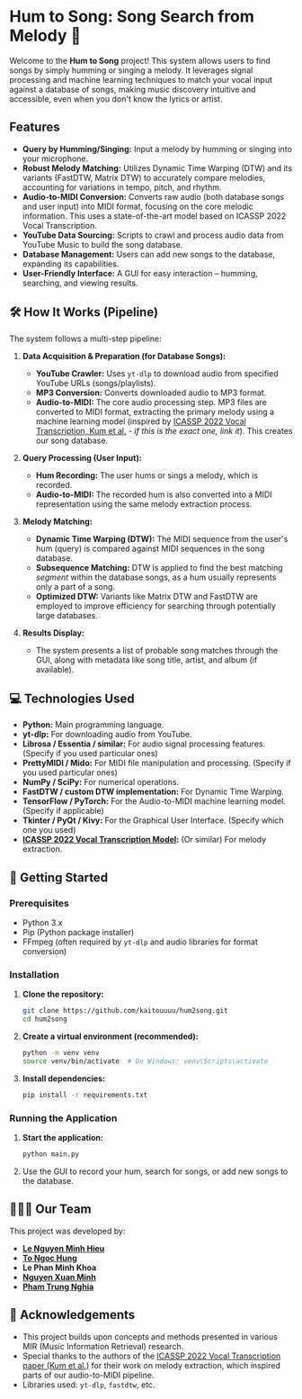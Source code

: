 # Hum to Song: Song Search from Melody 🎤

Welcome to the **Hum to Song** project! This system allows users to find songs by simply humming or singing a melody. It leverages signal processing and machine learning techniques to match your vocal input against a database of songs, making music discovery intuitive and accessible, even when you don't know the lyrics or artist.

## Features

*   **Query by Humming/Singing:** Input a melody by humming or singing into your microphone.
*   **Robust Melody Matching:** Utilizes Dynamic Time Warping (DTW) and its variants (FastDTW, Matrix DTW) to accurately compare melodies, accounting for variations in tempo, pitch, and rhythm.
*   **Audio-to-MIDI Conversion:** Converts raw audio (both database songs and user input) into MIDI format, focusing on the core melodic information. This uses a state-of-the-art model based on ICASSP 2022 Vocal Transcription.
*   **YouTube Data Sourcing:** Scripts to crawl and process audio data from YouTube Music to build the song database.
*   **Database Management:** Users can add new songs to the database, expanding its capabilities.
*   **User-Friendly Interface:** A GUI for easy interaction – humming, searching, and viewing results.

## 🛠️ How It Works (Pipeline)

The system follows a multi-step pipeline:

1.  **Data Acquisition & Preparation (for Database Songs):**
    *   **YouTube Crawler:** Uses `yt-dlp` to download audio from specified YouTube URLs (songs/playlists).
    *   **MP3 Conversion:** Converts downloaded audio to MP3 format.
    *   **Audio-to-MIDI:** The core audio processing step. MP3 files are converted to MIDI format, extracting the primary melody using a machine learning model (inspired by [ICASSP 2022 Vocal Transcription, Kum et al.](https://github.com/keums/icassp2022-vocal-transcription) - *if this is the exact one, link it*). This creates our song database.

2.  **Query Processing (User Input):**
    *   **Hum Recording:** The user hums or sings a melody, which is recorded.
    *   **Audio-to-MIDI:** The recorded hum is also converted into a MIDI representation using the same melody extraction process.

3.  **Melody Matching:**
    *   **Dynamic Time Warping (DTW):** The MIDI sequence from the user's hum (query) is compared against MIDI sequences in the song database.
    *   **Subsequence Matching:** DTW is applied to find the best matching *segment* within the database songs, as a hum usually represents only a part of a song.
    *   **Optimized DTW:** Variants like Matrix DTW and FastDTW are employed to improve efficiency for searching through potentially large databases.

4.  **Results Display:**
    *   The system presents a list of probable song matches through the GUI, along with metadata like song title, artist, and album (if available).

## 💻 Technologies Used
*   **Python:** Main programming language.
*   **yt-dlp:** For downloading audio from YouTube.
*   **Librosa / Essentia / similar:** For audio signal processing features. (Specify if you used particular ones)
*   **PrettyMIDI / Mido:** For MIDI file manipulation and processing. (Specify if you used particular ones)
*   **NumPy / SciPy:** For numerical operations.
*   **FastDTW / custom DTW implementation:** For Dynamic Time Warping.
*   **TensorFlow / PyTorch:** For the Audio-to-MIDI machine learning model. (Specify if applicable)
*   **Tkinter / PyQt / Kivy:** For the Graphical User Interface. (Specify which one you used)
*   **[ICASSP 2022 Vocal Transcription Model](https://github.com/keums/icassp2022-vocal-transcription):** (Or similar) For melody extraction.

## 🚀 Getting Started

### Prerequisites
*   Python 3.x
*   Pip (Python package installer)
*   FFmpeg (often required by `yt-dlp` and audio libraries for format conversion)
   
### Installation

1.  **Clone the repository:**
    ```bash
    git clone https://github.com/kaitouuuu/hum2song.git
    cd hum2song
    ```

2.  **Create a virtual environment (recommended):**
    ```bash
    python -m venv venv
    source venv/bin/activate  # On Windows: venv\Scripts\activate
    ```

3.  **Install dependencies:**
    ```bash
    pip install -r requirements.txt
    ```

### Running the Application

1.  **Start the application:**
    ```bash
    python main.py
    ```
2.  Use the GUI to record your hum, search for songs, or add new songs to the database.

## 🧑‍🤝‍🧑 Our Team
This project was developed by:
*   [**Le Nguyen Minh Hieu** ](https://github.com/kaitouuuu)
*   [**To Ngoc Hung**](https://github.com/Kas1902)
*   **Le Phan Minh Khoa**
*   [**Nguyen Xuan Minh**](https://github.com/SpringMinh)
*   [**Pham Trung Nghia**](https://github.com/Nghia260104)

## 🙏 Acknowledgements

*   This project builds upon concepts and methods presented in various MIR (Music Information Retrieval) research.
*   Special thanks to the authors of the [ICASSP 2022 Vocal Transcription paper (Kum et al.)](https://ieeexplore.ieee.org/document/9747903) for their work on melody extraction, which inspired parts of our audio-to-MIDI pipeline.
*   Libraries used: `yt-dlp`, `fastdtw`, etc.
